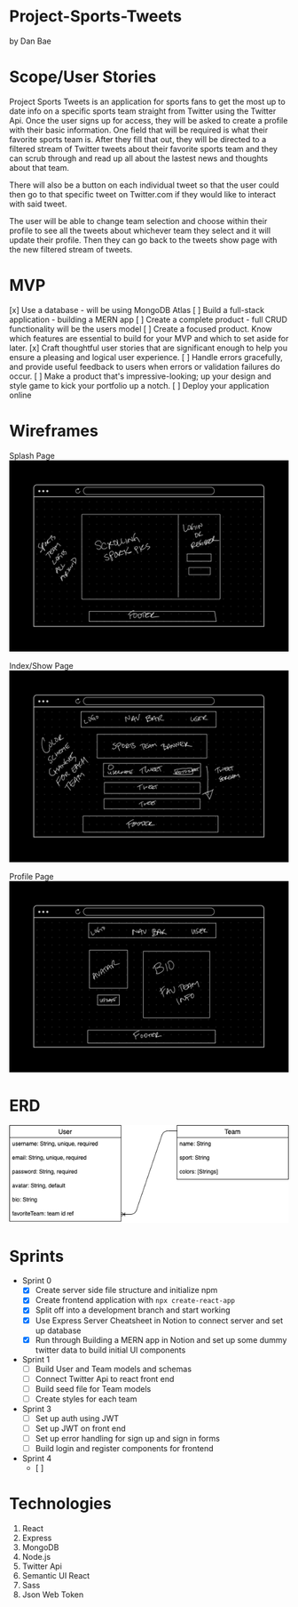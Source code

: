 # Project-Sports-Tweets
by Dan Bae

# Scope/User Stories
Project Sports Tweets is an application for sports fans to get the most up to date info on a specific sports team straight from Twitter using the Twitter Api. Once the user signs up for access, they will be asked to create a profile with their basic information. One field that will be required is what their favorite sports team is. After they fill that out, they will be directed to a filtered stream of Twitter tweets about their favorite sports team and they can scrub through and read up all about the lastest news and thoughts about that team.

There will also be a button on each individual tweet so that the user could then go to that specific tweet on Twitter.com if they would like to interact with said tweet.

The user will be able to change team selection and choose within their profile to see all the tweets about whichever team they select and it will update their profile. Then they can go  back to the tweets show page with the new filtered stream of tweets.

# MVP
[x] Use a database - will be using MongoDB Atlas
[ ] Build a full-stack application - building a MERN app
[ ] Create a complete product - full CRUD functionality will be the users model
[ ] Create a focused product. Know which features are essential to build for your MVP and which to set aside for later.
[x] Craft thoughtful user stories that are significant enough to help you ensure a pleasing and logical user experience.
[ ] Handle errors gracefully, and provide useful feedback to users when errors or validation failures do occur.
[ ] Make a product that's impressive-looking; up your design and style game to kick your portfolio up a notch.
[ ] Deploy your application online

# Wireframes
Splash Page
<img src="readmeFiles/splash.png">

Index/Show Page
<img src="readmeFiles/index.png">

Profile Page
<img src="readmeFiles/profile.png">

# ERD
<img src="readmeFiles/erd.png">

# Sprints
- Sprint 0
  - [x] Create server side file structure and initialize npm
  - [x] Create frontend application with `npx create-react-app`
  - [x] Split off into a development branch and start working
  - [x] Use Express Server Cheatsheet in Notion to connect server and set up database
  - [x] Run through Building a MERN app in Notion and set up some dummy twitter data to build initial UI components

- Sprint 1
  - [ ] Build User and Team models and schemas 
  - [ ] Connect Twitter Api to react front end
  - [ ] Build seed file for Team models
  - [ ] Create styles for each team

- Sprint 3
  - [ ] Set up auth using JWT
  - [ ] Set up JWT on front end
  - [ ] Set up error handling for sign up and sign in forms
  - [ ] Build login and register components for frontend

- Sprint 4
  - [ ] 

# Technologies
1. React
2. Express
3. MongoDB
4. Node.js
5. Twitter Api
6. Semantic UI React
7. Sass
8. Json Web Token